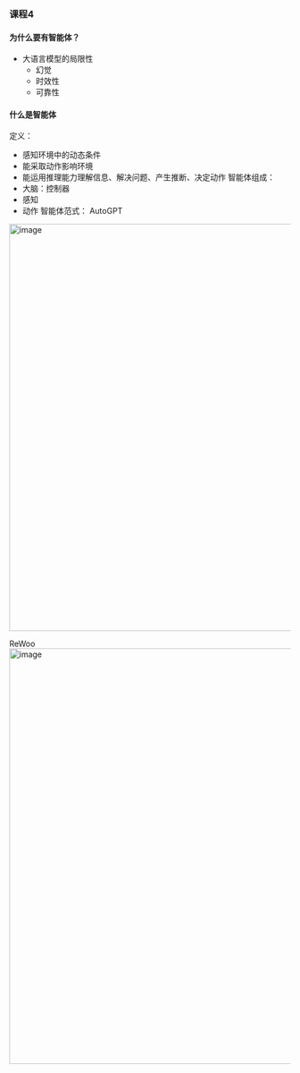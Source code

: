 ### 课程4

#### 为什么要有智能体？
- 大语言模型的局限性
  - 幻觉
  - 时效性
  - 可靠性
#### 什么是智能体
定义：
- 感知环境中的动态条件
- 能采取动作影响环境
- 能运用推理能力理解信息、解决问题、产生推断、决定动作
智能体组成：
- 大脑：控制器
- 感知
- 动作
智能体范式：
AutoGPT
<img width="728" alt="image" src="https://github.com/tangyanlin/llm_notes/assets/2775580/b17e3abe-09a8-4d59-82ae-b9335912a68c">

ReWoo
<img width="743" alt="image" src="https://github.com/tangyanlin/llm_notes/assets/2775580/b014342a-6dae-4d93-b5bd-68ab07fec070">


